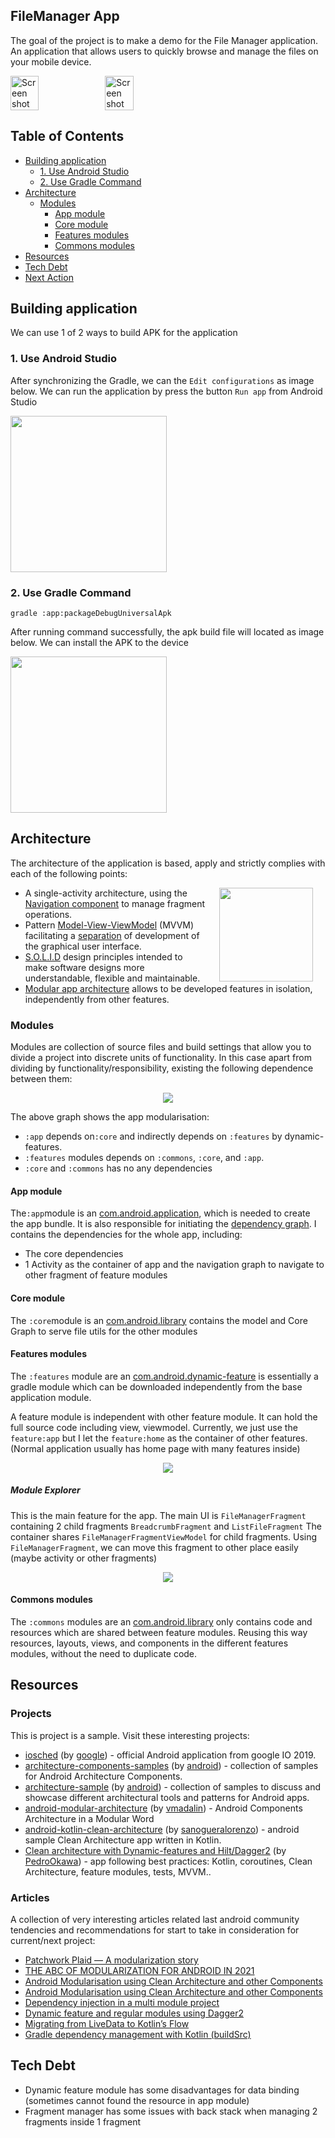 ## FileManager App

The goal of the project is to make a demo for the File Manager application. An application that allows users to quickly browse and manage the files on your mobile device.

<div style="display:flex;">
<img alt="Screen shot" src="screenshots/list1.jpg" width="30%">
<img alt="Screen shot" src="screenshots/list2.jpg" width="30%">
</div>

## Table of Contents

- [Building application](#building-application)
    - [1. Use Android Studio](#1-use-android-studioa-nameandroid_studioa)
    - [2. Use Gradle Command](#2-use-gradle-commanda-namegradle_commanda)
- [Architecture](#architecture)
  - [Modules](#modules)
    - [App module](#app-module)
    - [Core module](#core-module)
    - [Features modules](#features-modules)
    - [Commons modules](#commons-modules)
- [Resources](#resources)
- [Tech Debt](#tech-debt)
- [Next Action](#next-action)

## Building application

We can use 1 of 2 ways to build APK for the application

### 1. Use Android Studio<a name="android_studio"></a>
After synchronizing the Gradle, we can the `Edit configurations` as image below. We can run the application by press the button `Run app` from Android Studio

<img src="screenshots/build_android_studio.png" width="250" >

### 2. Use Gradle Command<a name="gradle_command"></a>

```
gradle :app:packageDebugUniversalApk
```
After running command successfully, the apk build file will located as image below. We can install the APK to the device

<img src="screenshots/build_gradle.png" width="250">

## Architecture

The architecture of the application is based, apply and strictly complies with each of the following points:

<img src="screenshots/project_structure.png" width="150" align="right" hspace="20">

-   A single-activity architecture, using the [Navigation component](https://developer.android.com/guide/navigation/navigation-getting-started) to manage fragment operations.
-   Pattern [Model-View-ViewModel](https://en.wikipedia.org/wiki/Model%E2%80%93view%E2%80%93viewmodel) (MVVM) facilitating a [separation](https://en.wikipedia.org/wiki/Separation_of_concerns) of development of the graphical user interface.
-   [S.O.L.I.D](https://en.wikipedia.org/wiki/SOLID) design principles intended to make software designs more understandable, flexible and maintainable.
-   [Modular app architecture](https://proandroiddev.com/build-a-modular-android-app-architecture-25342d99de82) allows to be developed features in isolation, independently from other features.

### Modules

Modules are collection of source files and build settings that allow you to divide a project into discrete units of functionality. In this case apart from dividing by functionality/responsibility, existing the following dependence between them:

<p align="center">
 <img src="screenshots/architecture_dependencies.png">
</p>

The above graph shows the app modularisation:
- `:app` depends on`:core` and indirectly depends on `:features` by dynamic-features.
- `:features` modules depends on `:commons`, `:core`, and `:app`.
- `:core` and `:commons` has no any dependencies

#### App module

The`:app`module is an [com.android.application](https://developer.android.com/studio/build/), which is needed to create the app bundle. It is also responsible for initiating the [dependency graph](https://github.com/google/dagger).
I contains the dependencies for the whole app, including: 
- The core dependencies
- 1 Activity as the container of app and the navigation graph to navigate to other fragment of feature modules

#### Core module

The `:core`module is an [com.android.library](https://developer.android.com/studio/projects/android-library) contains the model and Core Graph to serve file utils for the other modules

#### Features modules

The `:features` module are an [com.android.dynamic-feature](https://developer.android.com/studio/projects/dynamic-delivery) is essentially a gradle module which can be downloaded independently from the base application module. 

A feature module is independent with other feature module. It can hold the full source code including view, viewmodel.
Currently, we just use the `feature:app` but I let the `feature:home` as the container of other features. (Normal application usually has home page with many features inside)

<p align="center">
 <img src="screenshots/feature_dependencies.png">
</p>

##### Module Explorer

This is the main feature for the app. The main UI is `FileManagerFragment` containing 2 child fragments `BreadcrumbFragment` and `ListFileFragment`
The container shares `FileManagerFragmentViewModel` for child fragments. Using `FileManagerFragment`, we can move this fragment to other place easily (maybe activity or other fragments)

<p align="center">
 <img src="screenshots/explorer_module.png">
</p>


#### Commons modules

The `:commons` modules are an [com.android.library](https://developer.android.com/studio/projects/android-library) only contains code and resources which are shared between feature modules. Reusing this way resources, layouts, views, and components in the different features modules, without the need to duplicate code.

## Resources

### Projects

This is project is a sample. Visit these interesting projects:

- [iosched](https://github.com/google/iosched) (by [google](https://github.com/google)) - official Android application from google IO 2019.
- [architecture-components-samples](https://github.com/android/architecture-components-samples) (by [android](https://github.com/android)) - collection of samples for Android Architecture Components.
- [architecture-sample](https://github.com/android/architecture-samples) (by [android](https://github.com/android)) - collection of samples to discuss and showcase different architectural tools and patterns for Android apps.
- [android-modular-architecture](https://github.com/vmadalin/android-modular-architecture) (by [vmadalin](https://github.com/vmadalin)) - Android Components Architecture in a Modular Word
- [android-kotlin-clean-architecture](https://github.com/sanogueralorenzo/Android-Kotlin-Clean-Architecture) (by [sanogueralorenzo](https://github.com/sanogueralorenzo)) - android sample Clean Architecture app written in Kotlin.
- [Clean architecture with Dynamic-features and Hilt/Dagger2](https://github.com/PedroOkawa/app-blockchain-mkt) (by [PedroOkawa](https://github.com/PedroOkawa)) - app following best practices: Kotlin, coroutines, Clean Architecture, feature modules, tests, MVVM..

### Articles

A collection of very interesting articles related last android community tendencies and recommendations for start to take in consideration for current/next project:

- [Patchwork Plaid — A modularization story](https://medium.com/androiddevelopers/a-patchwork-plaid-monolith-to-modularized-app-60235d9f212e)
- [THE ABC OF MODULARIZATION FOR ANDROID IN 2021](https://www.droidcon.com/2021/06/28/the-abc-of-modularization-for-android-in-2021/)
- [Android Modularisation using Clean Architecture and other Components](https://princessdharmy.medium.com/android-modularisation-using-clean-architecture-and-other-components-9ee44b061e9f)
- [Android Modularisation using Clean Architecture and other Components](https://princessdharmy.medium.com/android-modularisation-using-clean-architecture-and-other-components-9ee44b061e9f )
- [Dependency injection in a multi module project](https://medium.com/androiddevelopers/dependency-injection-in-a-multi-module-project-1a09511c14b7)
- [Dynamic feature and regular modules using Dagger2](https://blog.q42.nl/dynamic-feature-and-regular-modules-using-dagger2-12a7edcec1ff)
- [Migrating from LiveData to Kotlin’s Flow](https://medium.com/androiddevelopers/migrating-from-livedata-to-kotlins-flow-379292f419fb)
- [Gradle dependency management with Kotlin (buildSrc)](https://proandroiddev.com/better-dependencies-management-using-buildsrc-kotlin-dsl-eda31cdb81bf)

## Tech Debt
- Dynamic feature module has some disadvantages for data binding (sometimes cannot found the resource in app module)
- Fragment manager has some issues with back stack when managing 2 fragments inside 1 fragment
